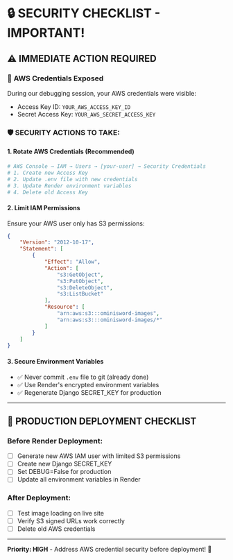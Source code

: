 # 🔒 SECURITY CHECKLIST - IMPORTANT!

## ⚠️ **IMMEDIATE ACTION REQUIRED**

### 🚨 **AWS Credentials Exposed**
During our debugging session, your AWS credentials were visible:
- Access Key ID: `YOUR_AWS_ACCESS_KEY_ID`
- Secret Access Key: `YOUR_AWS_SECRET_ACCESS_KEY`

### 🛡️ **SECURITY ACTIONS TO TAKE:**

#### 1. **Rotate AWS Credentials** (Recommended)
```bash
# AWS Console → IAM → Users → [your-user] → Security Credentials
# 1. Create new Access Key
# 2. Update .env file with new credentials  
# 3. Update Render environment variables
# 4. Delete old Access Key
```

#### 2. **Limit IAM Permissions**
Ensure your AWS user only has S3 permissions:
```json
{
    "Version": "2012-10-17",
    "Statement": [
        {
            "Effect": "Allow",
            "Action": [
                "s3:GetObject",
                "s3:PutObject",
                "s3:DeleteObject",
                "s3:ListBucket"
            ],
            "Resource": [
                "arn:aws:s3:::ominisword-images",
                "arn:aws:s3:::ominisword-images/*"
            ]
        }
    ]
}
```

#### 3. **Secure Environment Variables**
- ✅ Never commit `.env` file to git (already done)
- ✅ Use Render's encrypted environment variables
- ✅ Regenerate Django SECRET_KEY for production

---

## 🔐 **PRODUCTION DEPLOYMENT CHECKLIST**

### Before Render Deployment:
- [ ] Generate new AWS IAM user with limited S3 permissions
- [ ] Create new Django SECRET_KEY
- [ ] Set DEBUG=False for production
- [ ] Update all environment variables in Render

### After Deployment:
- [ ] Test image loading on live site
- [ ] Verify S3 signed URLs work correctly
- [ ] Delete old AWS credentials

---

**Priority: HIGH** - Address AWS credential security before deployment! 🚨